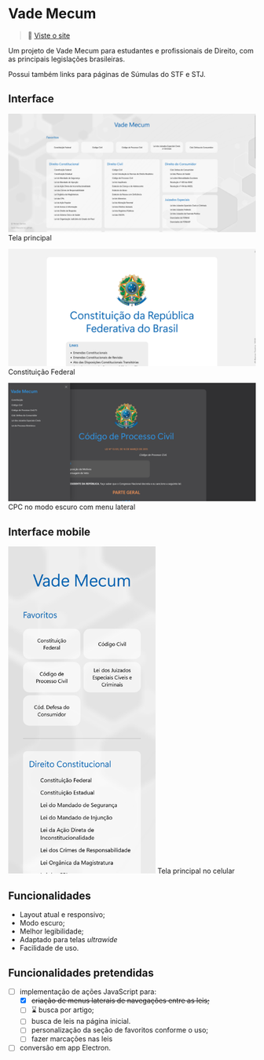 # Vade Mecum

> 📖 [Viste o site](https://vade-mecum.vercel.app/)

Um projeto de Vade Mecum para estudantes e profissionais de Direito, com as principais legislações brasileiras.

Possui também links para páginas de Súmulas do STF e STJ.

## Interface

![Tela Principal](prints/home.png)Tela principal

![Página da Constituição Federal](prints/cf.png)Constituição Federal

![Página do Código de Processo Civil](prints/cpc.png)CPC no modo escuro com menu lateral

## Interface mobile

<img src="/prints/home-mobile.png" width="300px">
Tela principal no celular

## Funcionalidades
- Layout atual e responsivo;
- Modo escuro;
- Melhor legibilidade;
- Adaptado para telas *ultrawide*
- Facilidade de uso.

## Funcionalidades pretendidas

- [ ] implementação de ações JavaScript para:
    - [x] ~~criação de menus laterais de navegações entre as leis;~~
    - [ ] ⌛ busca por artigo; 
    - [ ] busca de leis na página inicial.
    - [ ] personalização da seção de favoritos conforme o uso;
    - [ ] fazer marcações nas leis
- [ ] conversão em app Electron.
